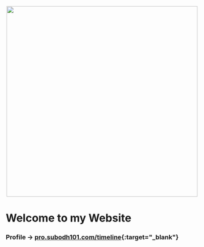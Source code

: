 <p align="center">
    <img src="../img/pic.png" width="500">
</p>

<!-- <img src="../img/profile_pic.jpg" width="500"> -->

# Welcome to my Website

### Profile &rarr; [pro.subodh101.com/timeline](https://pro.subodh101.com/timeline){:target="_blank"}
